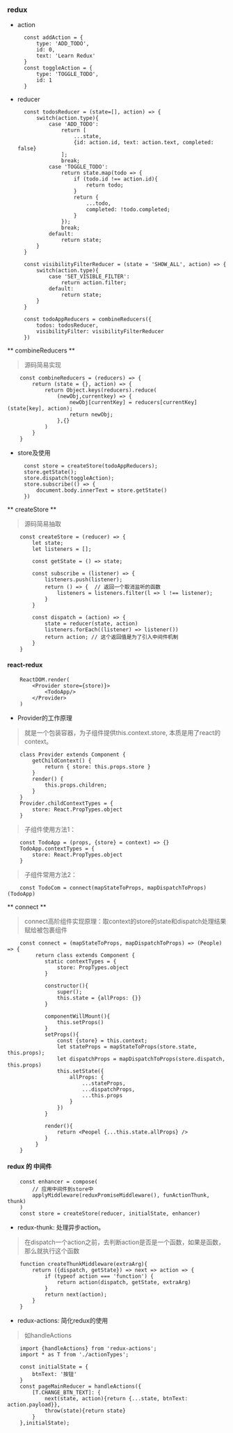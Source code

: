 ### redux

* action

		const addAction = {
		    type: 'ADD_TODO',
		    id: 0,
		    text: 'Learn Redux'
		}
		const toggleAction = {
		    type: 'TOGGLE_TODO',
		    id: 1
		}
		
* reducer

		const todosReducer = (state=[], action) => {
			switch(action.type){
				case 'ADD_TODO':
					return [
						...state,
						{id: action.id, text: action.text, completed: false}
					];
					break;
				case 'TOGGLE_TODO':
					return state.map(todo => {
						if (todo.id !== action.id){
							return todo;
						}
						return {
							...todo,
							completed: !todo.completed;
						}
					});
					break;
				default:
					return state;
			}
		}
		
		const visibilityFilterReducer = (state = 'SHOW_ALL', action) => {
			switch(action.type){
				case 'SET_VISIBLE_FILTER':
					return action.filter;
				default:
					return state;
			}
		}
		
		const todoAppReducers = combineReducers({
			todos: todosReducer,
			visibilityFilter: visibilityFilterReducer
		})
		
** combineReducers **
> 源码简易实现
	
		
		const combineReducers = (reducers) => {
			return (state = {}, action) => {
				return Object.keys(reducers).reduce(
					(newObj,currentkey) => {
						newObj[currentKey] = reducers[currentKey](state[key], action);
						return newObj;
					},{}
				)
			}
		}
		
	
* store及使用

		const store = createStore(todoAppReducers);
		store.getState();
		store.dispatch(toggleAction);
		store.subscribe(() => {
			document.body.innerText = store.getState()
		})
		
** createStore **
> 源码简易抽取

		const createStore = (reducer) => {
			let state;
			let listeners = [];
			
			const getState = () => state;
			
			const subscribe = (listener) => {
				listeners.push(listener);
				return () => {  // 返回一个取消监听的函数
					listeners = listeners.filter(l => l !== listener);
				}				
			}
			
			const dispatch = (action) => {
				state = reducer(state, action)
				listeners.forEach((listener) => listener())
				return action; // 这个返回值是为了引入中间件机制
			}
		}
		

#### react-redux

		ReactDOM.render(
			<Provider store={store)}>
				<TodoApp/>
			</Provider>
		)
		
* Provider的工作原理
> 就是一个包装容器，为子组件提供this.context.store, 本质是用了react的context。

		class Provider extends Component {
			getChildContext() {
				return { store: this.props.store }
			}
			render() {
				this.props.children;
			}
		}
		Provider.childContextTypes = {
			store: React.PropTypes.object
		}
		
> 子组件使用方法1：

		const TodoApp = (props, {store} = context) => {}
		TodoApp.contextTypes = {
			store: React.PropTypes.object
		}
	
> 子组件常用方法2：

		const TodoCom = connect(mapStateToProps, mapDispatchToProps)(TodoApp)
		
** connect **
> connect高阶组件实现原理：取context的store的state和dispatch处理结果赋给被包裹组件

		const connect = (mapStateToProps, mapDispatchToProps) => (People) => {
			 return class extends Component {
			 	static contextTypes = {
			 		store: PropTypes.object
			 	}
			 	
			 	constructor(){
			 		super();
			 		this.state = {allProps: {}}
			 	}
			 	
			 	componentWillMount(){
			 		this.setProps()
			 	}
			 	setProps(){
			 		const {store} = this.context;
			 		let stateProps = mapStateToProps(store.state, this.props);
			 		let dispatchProps = mapDispatchToProps(store.dispatch, this.props)
			 		this.setState({
			 			allProps: {
			 				...stateProps,
			 				...dispatchProps,
			 				...this.props
			 			}
			 		})
			 	}
			 	
			 	render(){
			 		return <Peopel {...this.state.allProps} />
			 	}
			 }
		}



#### redux 的 中间件

		const enhancer = compose(
    		// 应用中间件到store中
    		applyMiddleware(reduxPromiseMiddleware(), funActionThunk, thunk)
		)
		const store = createStore(reducer, initialState, enhancer)
		
* redux-thunk: 处理异步action。
> 在dispatch一个action之前，去判断action是否是一个函数，如果是函数，那么就执行这个函数
		
		function createThunkMiddleware(extraArg){
		    return ({dispatch, getState}) => next => action => {
		        if (typeof action === 'function') {
		            return action(dispatch, getState, extraArg)
		        }
		        return next(action);
		    }
		}
		
* redux-actions: 简化redux的使用
> 如handleActions

		import {handleActions} from 'redux-actions';
		import * as T from './actionTypes';
		
		const initialState = {
		    btnText: '按钮'
		}
		const pageMainReducer = handleActions({
		    [T.CHANGE_BTN_TEXT]: {
		        next(state, action){return {...state, btnText: action.payload}},
		        throw(state){return state}
		    }
		},initialState);
		


		